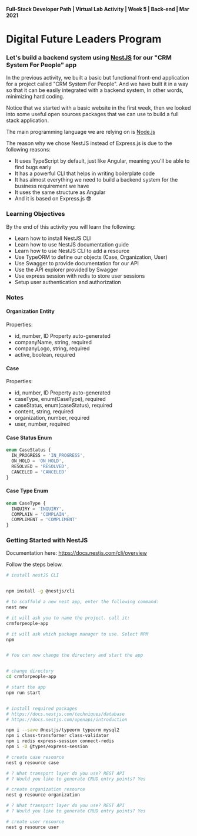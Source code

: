 **Full-Stack Developer Path | Virtual Lab Activity | Week 5 | Back-end | Mar 2021**

# Digital Future Leaders Program

### Let's build a backend system using [NestJS](https://nestjs.com/) for our "CRM System For People" app


In the previous activity, we built a basic but functional front-end application for a project called "CRM System For People". And we have built it in a way so that it can be easily integrated with a backend system, In other words, minimizing hard coding.

Notice that we started with a basic website in the first week, then we looked into some useful open sources packages that we can use to build a full stack application.

The main programming language we are relying on is [Node.js](https://nodejs.org/en/)

The reason why we chose NestJS instead of Express.js is due to the following reasons:
- It uses TypeScript by default, just like Angular, meaning you'll be able to find bugs early
- It has a powerful CLI that helps in writing boilerplate code
- It has almost everything we need to build a backend system for the business requirement we have
- It uses the same structure as Angular
- And it is based on Express.js 😎

### Learning Objectives

By the end of this activity you will learn the following:

- Learn how to install NestJS CLI
- Learn how to use NestJS documentation guide
- Learn how to use NestJS CLI to add a resource
- Use TypeORM to define our objects (Case, Organization, User)
- Use Swagger to provide documentation for our API
- Use the API explorer provided by Swagger
- Use express session with redis to store user sessions
- Setup user authentication and authorization


### Notes

#### Organization Entity
Properties: 
- id, number, ID Property auto-generated
- companyName, string, required
- companyLogo, string, required
- active, boolean, required


#### Case
Properties: 
- id, number, ID Property auto-generated
- caseType, enum(CaseType), required
- caseStatus, enum(caseStatus), required
- content, string, required
- organization, number, required
- user, number, required

#### Case Status Enum
```typescript
enum CaseStatus {
  IN_PROGRESS = 'IN_PROGRESS',
  ON_HOLD = 'ON_HOLD',
  RESOLVED = 'RESOLVED',
  CANCELED = 'CANCELED'
}
```

#### Case Type Enum
```typescript
enum CaseType {
  INQUIRY = 'INQUIRY',
  COMPLAIN = 'COMPLAIN',
  COMPLIMENT = 'COMPLIMENT'
}
```


### Getting Started with NestJS

Documentation here: https://docs.nestjs.com/cli/overview


Follow the steps below.

```bash
# install nestJS CLI


npm install -g @nestjs/cli

# to scaffold a new nest app, enter the following command:
nest new

# it will ask you to name the project. call it:
crmforpeople-app

# it will ask which package manager to use. Select NPM
npm


# You can now change the directory and start the app


# change directory
cd crmforpeople-app

# start the app
npm run start


# install required packages
# https://docs.nestjs.com/techniques/database
# https://docs.nestjs.com/openapi/introduction

npm i --save @nestjs/typeorm typeorm mysql2
npm i class-transformer class-validator
npm i redis express-session connect-redis
npm i -D @types/express-session

# create case resource
nest g resource case

# ? What transport layer do you use? REST API
# ? Would you like to generate CRUD entry points? Yes

# create organization resource
nest g resource organization

# ? What transport layer do you use? REST API
# ? Would you like to generate CRUD entry points? Yes

# create user resource
nest g resource user

```